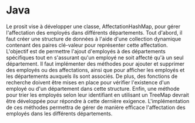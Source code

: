 # Java
Le prosit vise à développer une classe, AffectationHashMap, pour gérer l'affectation des employés dans différents départements. Tout d'abord, il faut créer une structure de données à l'aide d'une collection dynamique contenant des paires clé-valeur pour représenter cette affectation. L'objectif est de permettre l'ajout d'employés à des départements spécifiques tout en s'assurant qu'un employé ne soit affecté qu'à un seul département. Il faut implémenter des méthodes pour ajouter et supprimer des employés ou des affectations, ainsi que pour afficher les employés et les départements auxquels ils sont associés. De plus, des fonctions de recherche doivent être mises en place pour vérifier l'existence d'un employé ou d'un département dans cette structure. Enfin, une méthode pour trier les employés selon leur identifiant en utilisant un TreeMap devrait être développée pour répondre à cette dernière exigence. L'implémentation de ces méthodes permettra de gérer de manière efficace l'affectation des employés dans les différents départements.







